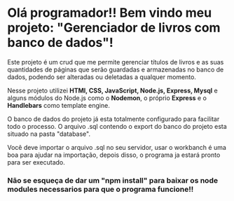 <h1>Olá programador!! Bem vindo meu projeto: "Gerenciador de livros com banco de dados"! </h1>

Este projeto é um crud que me permite gerenciar títulos de livros e as suas quantidades de páginas que serão guardadas e armazenadas no banco de dados, podendo ser alteradas ou deletadas a qualquer momento.

Nesse projeto utilizei <strong>HTMl, CSS, JavaScript, Node.js, Express, Mysql</strong> e alguns módulos do Node.js como o <strong>Nodemon</strong>, o próprio <strong>Express</strong> e o <strong>Handlebars</strong> como template engine.

O banco de dados do projeto já esta totalmente configurado para facilitar todo o processo. O arquivo .sql contendo o export do banco do projeto esta situado na pasta "database".

Você deve importar o arquivo .sql no seu servidor, usar o workbanch é uma boa para ajudar na importação, depois disso, o programa ja estará pronto para ser executado.

<h3>Não se esqueça de dar um "npm install" para baixar os node modules necessarios para que o programa funcione!!</h3>
